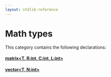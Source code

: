 ```yaml
---
layout: stdlib-reference
---
```

# Math types

This category contains the following declarations:

#### [matrix\<T, R:int, C:int, L:int\>](/stdlib-reference/types/matrix/index)

#### [vector\<T, N:int\>](/stdlib-reference/types/vector/index)

